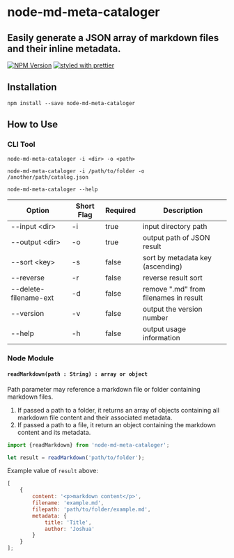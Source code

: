 # node-md-meta-cataloger

## Easily generate a JSON array of markdown files and their inline metadata.

[![NPM Version](https://img.shields.io/npm/v/node-md-meta-cataloger.svg?style=flat)](https://www.npmjs.com/package/node-md-meta-cataloger)
[![styled with prettier](https://img.shields.io/badge/styled_with-prettier-ff69b4.svg)](https://github.com/prettier/prettier)

## Installation

`npm install --save node-md-meta-cataloger`

## How to Use

### CLI Tool

`node-md-meta-cataloger -i <dir> -o <path>`

`node-md-meta-cataloger -i /path/to/folder -o /another/path/catalog.json`

`node-md-meta-cataloger --help`

| Option                | Short Flag | Required | Description                           |
| --------------------- | ---------- | -------- | ------------------------------------- |
| --input \<dir\>       | -i         | true     | input directory path                  |
| --output \<dir\>      | -o         | true     | output path of JSON result            |
| --sort \<key\>        | -s         | false    | sort by metadata key (ascending)      |
| --reverse             | -r         | false    | reverse result sort                   |
| --delete-filename-ext | -d         | false    | remove ".md" from filenames in result |
| --version             | -v         | false    | output the version number             |
| --help                | -h         | false    | output usage information              |

### Node Module

#### `readMarkdown(path : String) : array or object`

Path parameter may reference a markdown file or folder containing markdown files.

1. If passed a path to a folder, it returns an array of objects containing all markdown file content and their associated metadata.
2. If passed a path to a file, it return an object containing the markdown content and its metadata.

```js
import {readMarkdown} from 'node-md-meta-cataloger';

let result = readMarkdown('path/to/folder');
```

Example value of `result` above:

```js
[
    {
        content: '<p>markdown content</p>',
        filename: 'example.md',
        filepath: 'path/to/folder/example.md',
        metadata: {
            title: 'Title',
            author: 'Joshua'
        }
    }
];
```

